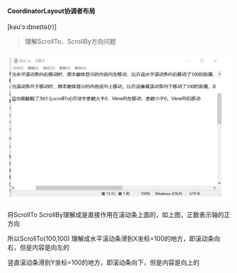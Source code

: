 #### CoordinatorLayout协调者布局

[kəʊˈɔːdɪneɪtə(r)] 



> 理解ScrollTo、ScrollBy方向问题

![](image/851045.png)

将ScrollTo ScrollBy理解成是直接作用在滚动条上面的，如上图，正数表示轴的正方向

所以ScrollTo(100,100)  理解成水平滚动条滑到X坐标=100的地方，即滚动条向右，但是内容是向左的

竖直滚动条滑到Y坐标=100的地方，即滚动条向下，但是内容是向上的


